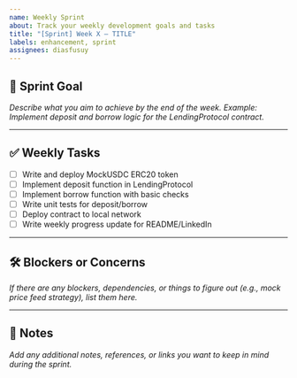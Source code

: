 ```yaml
---
name: Weekly Sprint
about: Track your weekly development goals and tasks
title: "[Sprint] Week X – TITLE"
labels: enhancement, sprint
assignees: diasfusuy
---
```


## 🏁 Sprint Goal

_Describe what you aim to achieve by the end of the week. Example: Implement deposit and borrow logic for the LendingProtocol contract._

---

## ✅ Weekly Tasks

- [ ] Write and deploy MockUSDC ERC20 token
- [ ] Implement deposit function in LendingProtocol
- [ ] Implement borrow function with basic checks
- [ ] Write unit tests for deposit/borrow
- [ ] Deploy contract to local network
- [ ] Write weekly progress update for README/LinkedIn

---

## 🛠️ Blockers or Concerns

_If there are any blockers, dependencies, or things to figure out (e.g., mock price feed strategy), list them here._

---

## 📌 Notes

_Add any additional notes, references, or links you want to keep in mind during the sprint._

